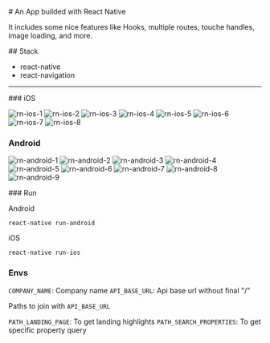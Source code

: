 # An App builded with React Native

It includes some nice features like Hooks, multiple routes, touche handles, image loading, and more.

## Stack

- react-native
- react-navigation

---

### iOS

![rn-ios-1](https://raw.githubusercontent.com/AngelVasquezNep/rn-real-state-app/master/snapshots/rn-ios-1.png)
![rn-ios-2](https://raw.githubusercontent.com/AngelVasquezNep/rn-real-state-app/master/snapshots/rn-ios-2.png)
![rn-ios-3](https://raw.githubusercontent.com/AngelVasquezNep/rn-real-state-app/master/snapshots/rn-ios-3.png)
![rn-ios-4](https://raw.githubusercontent.com/AngelVasquezNep/rn-real-state-app/master/snapshots/rn-ios-4.png)
![rn-ios-5](https://raw.githubusercontent.com/AngelVasquezNep/rn-real-state-app/master/snapshots/rn-ios-5.png)
![rn-ios-6](https://raw.githubusercontent.com/AngelVasquezNep/rn-real-state-app/master/snapshots/rn-ios-6.png)
![rn-ios-7](https://raw.githubusercontent.com/AngelVasquezNep/rn-real-state-app/master/snapshots/rn-ios-7.png)
![rn-ios-8](https://raw.githubusercontent.com/AngelVasquezNep/rn-real-state-app/master/snapshots/rn-ios-8.png)

### Android

![rn-android-1](https://raw.githubusercontent.com/AngelVasquezNep/rn-real-state-app/master/snapshots/rn-android-1.jpg)
![rn-android-2](https://raw.githubusercontent.com/AngelVasquezNep/rn-real-state-app/master/snapshots/rn-android-2.jpg)
![rn-android-3](https://raw.githubusercontent.com/AngelVasquezNep/rn-real-state-app/master/snapshots/rn-android-3.jpg)
![rn-android-4](https://raw.githubusercontent.com/AngelVasquezNep/rn-real-state-app/master/snapshots/rn-android-4.jpg)
![rn-android-5](https://raw.githubusercontent.com/AngelVasquezNep/rn-real-state-app/master/snapshots/rn-android-5.jpg)
![rn-android-6](https://raw.githubusercontent.com/AngelVasquezNep/rn-real-state-app/master/snapshots/rn-android-6.jpg)
![rn-android-7](https://raw.githubusercontent.com/AngelVasquezNep/rn-real-state-app/master/snapshots/rn-android-7.jpg)
![rn-android-8](https://raw.githubusercontent.com/AngelVasquezNep/rn-real-state-app/master/snapshots/rn-android-8.jpg)
![rn-android-9](https://raw.githubusercontent.com/AngelVasquezNep/rn-real-state-app/master/snapshots/rn-android-9.jpg)

### Run

Android
```
react-native run-android
```

iOS
```
react-native run-ios
```

### Envs

`COMPANY_NAME`: Company name
`API_BASE_URL`: Api base url without final "/"

Paths to join with `API_BASE_URL`

`PATH_LANDING_PAGE`:  To get landing highlights
`PATH_SEARCH_PROPERTIES`: To get specific property query